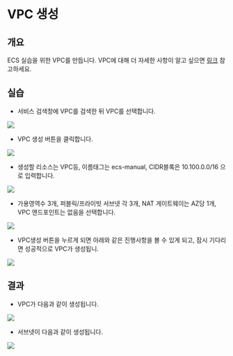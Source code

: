 # VPC 생성

## 개요

ECS 실습을 위한 VPC를 만듭니다. VPC에 대해 더 자세한 사항이 알고 싶으면 [링크](https://docs.aws.amazon.com/ko\_kr/vpc/latest/userguide/what-is-amazon-vpc.html) 참고하세요.

## 실습

* 서비스 검색창에 VPC를 검색한 뒤 VPC를 선택합니다.

![](<../.gitbook/assets/image (3) (1).png>)

* VPC 생성 버튼을 클릭합니다.

![](<../.gitbook/assets/image (21).png>)

* 생성할 리소스는 VPC등, 이름태그는 ecs-manual, CIDR블록은 10.100.0.0/16 으로 입력합니다.

![](<../.gitbook/assets/image (17).png>)

* 가용영역수 3개, 퍼블릭/프라이빗 서브넷 각 3개, NAT 게이트웨이는 AZ당 1개, VPC 엔드포인트는 없음을 선택합니다.

![](<../.gitbook/assets/image (32).png>)

* VPC생성 버튼을 누르게 되면 아래와 같은 진행사항을 볼 수 있게 되고, 잠시 기다리면 성공적으로 VPC가 생성됩니.

![](<../.gitbook/assets/image (25).png>)

## 결과

* VPC가 다음과 같이 생성됩니다.

![](<../.gitbook/assets/image (15).png>)

* 서브넷이 다음과 같이 생성됩니다.

![](<../.gitbook/assets/image (16).png>)
